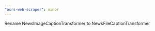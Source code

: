 ```yaml
---
"osrs-web-scraper": minor
---
```


Rename NewsImageCaptionTransformer to NewsFileCaptionTransformer

